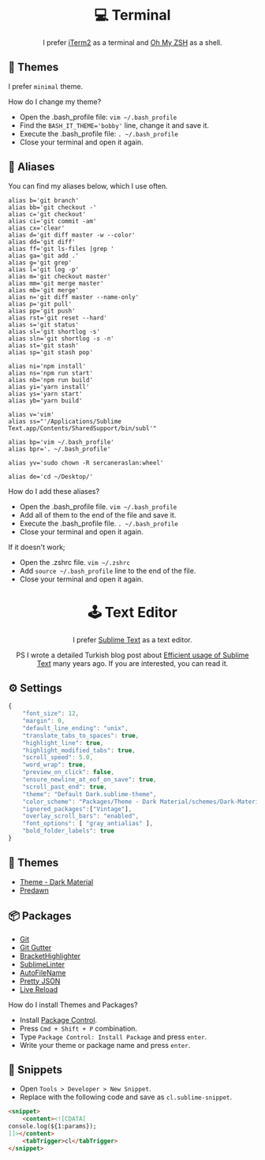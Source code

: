 <h1 align="center">💻 Terminal</h1>

<p align="center">
I prefer <a href="https://iterm2.com">iTerm2</a> as a terminal and <a href="https://github.com/ohmyzsh/ohmyzsh/wiki/Installing-ZSH">Oh My ZSH</a> as a shell.
</p>

## 🎨 Themes

I prefer `minimal` theme.

How do I change my theme?

* Open the .bash_profile file: `vim ~/.bash_profile`
* Find the `BASH_IT_THEME='bobby'` line, change it and save it.
* Execute the .bash_profile file: `. ~/.bash_profile`
* Close your terminal and open it again.

## 🫶 Aliases
You can find my aliases below, which I use often.

```
alias b='git branch'
alias bb='git checkout -'
alias c='git checkout'
alias ci='git commit -am'
alias cx='clear'
alias d='git diff master -w --color'
alias dd='git diff'
alias ff='git ls-files |grep '
alias ga='git add .'
alias g='git grep'
alias l='git log -p'
alias m='git checkout master'
alias mm='git merge master'
alias mb='git merge'
alias n='git diff master --name-only'
alias p='git pull'
alias pp='git push'
alias rst='git reset --hard'
alias s='git status'
alias sl='git shortlog -s'
alias sln='git shortlog -s -n'
alias st='git stash'
alias sp='git stash pop'

alias ni='npm install'
alias ns='npm run start'
alias nb='npm run build'
alias yi='yarn install'
alias ys='yarn start'
alias yb='yarn build'

alias v='vim'
alias ss="'/Applications/Sublime Text.app/Contents/SharedSupport/bin/subl'"

alias bp='vim ~/.bash_profile'
alias bpr='. ~/.bash_profile'

alias yv='sudo chown -R sercaneraslan:wheel'

alias de='cd ~/Desktop/'
```

How do I add these aliases?

* Open the .bash_profile file. `vim ~/.bash_profile`
* Add all of them to the end of the file and save it.
* Execute the .bash_profile file. `. ~/.bash_profile`
* Close your terminal and open it again.

If it doesn't work; 
* Open the .zshrc file. `vim ~/.zshrc`
* Add `source ~/.bash_profile` line to the end of the file.
* Close your terminal and open it again.


<h1 align="center">🕹️ Text Editor</h1>

<p align="center">
I prefer <a href="https://www.sublimetext.com/">Sublime Text</a> as a text editor.
</p>

<p align="center">
PS I wrote a detailed Turkish blog post about <a href="http://blog.sercaneraslan.com/sublime-texti-etkin-kullanma">Efficient usage of Sublime Text</a> many years ago. If you are interested, you can read it.
</p>

## ⚙️ Settings

```js
{
    "font_size": 12,
    "margin": 0,
    "default_line_ending": "unix",
    "translate_tabs_to_spaces": true,
    "highlight_line": true,
    "highlight_modified_tabs": true,
    "scroll_speed": 5.0,
    "word_wrap": true,
    "preview_on_click": false,
    "ensure_newline_at_eof_on_save": true,
    "scroll_past_end": true,
    "theme": "Default Dark.sublime-theme",
    "color_scheme": "Packages/Theme - Dark Material/schemes/Dark-Material.tmTheme",
    "ignored_packages":["Vintage"],
    "overlay_scroll_bars": "enabled",
    "font_options": [ "gray_antialias" ],
    "bold_folder_labels": true
}

```

## 🎨 Themes

- [Theme - Dark Material](https://packagecontrol.io/packages/Theme%20-%20Dark%20Material)
- [Predawn](https://packagecontrol.io/packages/Predawn)

## 📦 Packages

- [Git](https://packagecontrol.io/packages/Git)
- [Git Gutter](https://packagecontrol.io/packages/GitGutter)
- [BracketHighlighter](https://packagecontrol.io/packages/BracketHighlighter)
- [SublimeLinter](https://packagecontrol.io/packages/SublimeLinter)
- [AutoFileName](https://packagecontrol.io/packages/AutoFileName)
- [Pretty JSON](https://packagecontrol.io/packages/Pretty%20JSON)
- [Live Reload](https://packagecontrol.io/packages/LiveReload)

How do I install Themes and Packages?

- Install [Package Control](https://packagecontrol.io/installation).
- Press `Cmd + Shift + P` combination.
- Type `Package Control: Install Package` and press `enter`.
- Write your theme or package name and press `enter`.

## 💫 Snippets

- Open `Tools > Developer > New Snippet`.
- Replace with the following code and save as `cl.sublime-snippet`.

```html
<snippet>
    <content><![CDATA[
console.log(${1:params});
]]></content>
    <tabTrigger>cl</tabTrigger>
</snippet>
```
